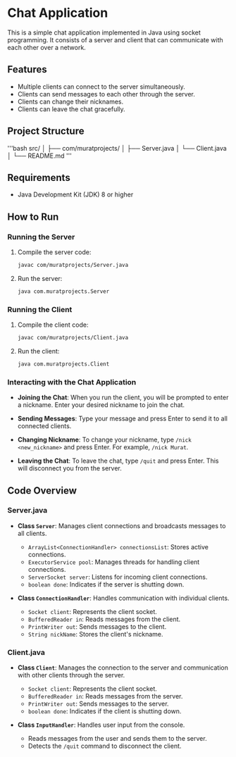 # Chat Application

This is a simple chat application implemented in Java using socket programming. It consists of a server and client that can communicate with each other over a network.

## Features

- Multiple clients can connect to the server simultaneously.
- Clients can send messages to each other through the server.
- Clients can change their nicknames.
- Clients can leave the chat gracefully.

## Project Structure
'''bash
src/
│
├── com/muratprojects/
│ ├── Server.java
│ └── Client.java
│
└── README.md
'''

## Requirements

- Java Development Kit (JDK) 8 or higher

## How to Run

### Running the Server

1. Compile the server code:
    ```bash
    javac com/muratprojects/Server.java
    ```

2. Run the server:
    ```bash
    java com.muratprojects.Server
    ```

### Running the Client

1. Compile the client code:
    ```bash
    javac com/muratprojects/Client.java
    ```

2. Run the client:
    ```bash
    java com.muratprojects.Client
    ```

### Interacting with the Chat Application

- **Joining the Chat**:
  When you run the client, you will be prompted to enter a nickname. Enter your desired nickname to join the chat.

- **Sending Messages**:
  Type your message and press Enter to send it to all connected clients.

- **Changing Nickname**:
  To change your nickname, type `/nick <new_nickname>` and press Enter. For example, `/nick Murat`.

- **Leaving the Chat**:
  To leave the chat, type `/quit` and press Enter. This will disconnect you from the server.

## Code Overview

### Server.java

- **Class `Server`**: Manages client connections and broadcasts messages to all clients.
  - `ArrayList<ConnectionHandler> connectionsList`: Stores active connections.
  - `ExecutorService pool`: Manages threads for handling client connections.
  - `ServerSocket server`: Listens for incoming client connections.
  - `boolean done`: Indicates if the server is shutting down.

- **Class `ConnectionHandler`**: Handles communication with individual clients.
  - `Socket client`: Represents the client socket.
  - `BufferedReader in`: Reads messages from the client.
  - `PrintWriter out`: Sends messages to the client.
  - `String nickName`: Stores the client's nickname.

### Client.java

- **Class `Client`**: Manages the connection to the server and communication with other clients through the server.
  - `Socket client`: Represents the client socket.
  - `BufferedReader in`: Reads messages from the server.
  - `PrintWriter out`: Sends messages to the server.
  - `boolean done`: Indicates if the client is shutting down.

- **Class `InputHandler`**: Handles user input from the console.
  - Reads messages from the user and sends them to the server.
  - Detects the `/quit` command to disconnect the client.
